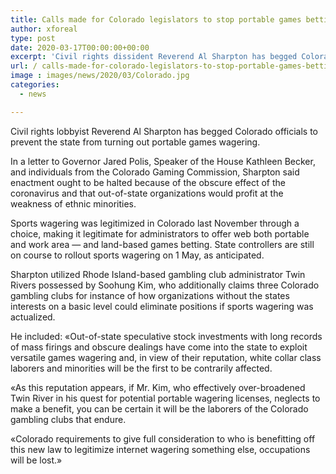 ```yaml
---
title: Calls made for Colorado legislators to stop portable games betting
author: xforeal 
type: post
date: 2020-03-17T00:00:00+00:00
excerpt: 'Civil rights dissident Reverend Al Sharpton has begged Colorado administrators to prevent the state from turning out portable games betting '
url: / calls-made-for-colorado-legislators-to-stop-portable-games-betting/
image : images/news/2020/03/Colorado.jpg
categories:
  - news

---
```

Civil rights lobbyist Reverend Al Sharpton has begged Colorado officials to prevent the state from turning out portable games wagering. 

In a letter to Governor Jared Polis, Speaker of the House Kathleen Becker, and individuals from the Colorado Gaming Commission, Sharpton said enactment ought to be halted because of the obscure effect of the coronavirus and that out-of-state organizations would profit at the weakness of ethnic minorities. 

Sports wagering was legitimized in Colorado last November through a choice, making it legitimate for administrators to offer web both portable and work area &#8212; and land-based games betting. State controllers are still on course to rollout sports wagering on 1 May, as anticipated. 

Sharpton utilized Rhode Island-based gambling club administrator Twin Rivers possessed by Soohung Kim, who additionally claims three Colorado gambling clubs for instance of how organizations without the states interests on a basic level could eliminate positions if sports wagering was actualized. 

He included: &#171;Out-of-state speculative stock investments with long records of mass firings and obscure dealings have come into the state to exploit versatile games wagering and, in view of their reputation, white collar class laborers and minorities will be the first to be contrarily affected. 

&#171;As this reputation appears, if Mr. Kim, who effectively over-broadened Twin River in his quest for potential portable wagering licenses, neglects to make a benefit, you can be certain it will be the laborers of the Colorado gambling clubs that endure. 

&#171;Colorado requirements to give full consideration to who is benefitting off this new law to legitimize internet wagering something else, occupations will be lost.&#187;